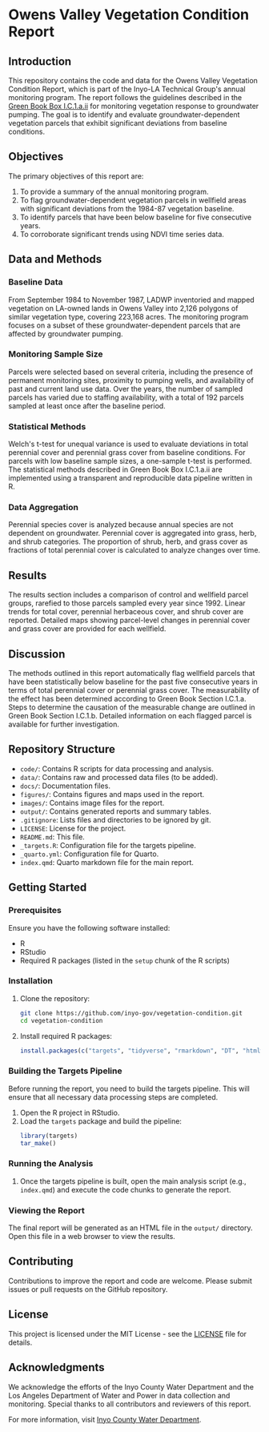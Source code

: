 # Owens Valley Vegetation Condition Report

## Introduction

This repository contains the code and data for the Owens Valley Vegetation Condition Report, which is part of the Inyo-LA Technical Group's annual monitoring program. The report follows the guidelines described in the [Green Book Box I.C.1.a.ii](https://www.inyowater.org/wp-content/uploads/2017/09/GBMemo_SCfeb2017.pdf) for monitoring vegetation response to groundwater pumping. The goal is to identify and evaluate groundwater-dependent vegetation parcels that exhibit significant deviations from baseline conditions.

## Objectives

The primary objectives of this report are:
1. To provide a summary of the annual monitoring program.
2. To flag groundwater-dependent vegetation parcels in wellfield areas with significant deviations from the 1984-87 vegetation baseline.
3. To identify parcels that have been below baseline for five consecutive years.
4. To corroborate significant trends using NDVI time series data.

## Data and Methods

### Baseline Data

From September 1984 to November 1987, LADWP inventoried and mapped vegetation on LA-owned lands in Owens Valley into 2,126 polygons of similar vegetation type, covering 223,168 acres. The monitoring program focuses on a subset of these groundwater-dependent parcels that are affected by groundwater pumping.

### Monitoring Sample Size

Parcels were selected based on several criteria, including the presence of permanent monitoring sites, proximity to pumping wells, and availability of past and current land use data. Over the years, the number of sampled parcels has varied due to staffing availability, with a total of 192 parcels sampled at least once after the baseline period.

### Statistical Methods

Welch's t-test for unequal variance is used to evaluate deviations in total perennial cover and perennial grass cover from baseline conditions. For parcels with low baseline sample sizes, a one-sample t-test is performed. The statistical methods described in Green Book Box I.C.1.a.ii are implemented using a transparent and reproducible data pipeline written in R.

### Data Aggregation

Perennial species cover is analyzed because annual species are not dependent on groundwater. Perennial cover is aggregated into grass, herb, and shrub categories. The proportion of shrub, herb, and grass cover as fractions of total perennial cover is calculated to analyze changes over time.

## Results

The results section includes a comparison of control and wellfield parcel groups, rarefied to those parcels sampled every year since 1992. Linear trends for total cover, perennial herbaceous cover, and shrub cover are reported. Detailed maps showing parcel-level changes in perennial cover and grass cover are provided for each wellfield.

## Discussion

The methods outlined in this report automatically flag wellfield parcels that have been statistically below baseline for the past five consecutive years in terms of total perennial cover or perennial grass cover. The measurability of the effect has been determined according to Green Book Section I.C.1.a. Steps to determine the causation of the measurable change are outlined in Green Book Section I.C.1.b. Detailed information on each flagged parcel is available for further investigation.

## Repository Structure

- `code/`: Contains R scripts for data processing and analysis.
- `data/`: Contains raw and processed data files (to be added).
- `docs/`: Documentation files.
- `figures/`: Contains figures and maps used in the report.
- `images/`: Contains image files for the report.
- `output/`: Contains generated reports and summary tables.
- `.gitignore`: Lists files and directories to be ignored by git.
- `LICENSE`: License for the project.
- `README.md`: This file.
- `_targets.R`: Configuration file for the targets pipeline.
- `_quarto.yml`: Configuration file for Quarto.
- `index.qmd`: Quarto markdown file for the main report.

## Getting Started

### Prerequisites

Ensure you have the following software installed:
- R
- RStudio
- Required R packages (listed in the `setup` chunk of the R scripts)

### Installation

1. Clone the repository:
    ```bash
    git clone https://github.com/inyo-gov/vegetation-condition.git
    cd vegetation-condition
    ```

2. Install required R packages:
    ```r
    install.packages(c("targets", "tidyverse", "rmarkdown", "DT", "htmlwidgets", "sf", "tmap", "tmaptools", "ggpmisc", "ggpubr", "gt", "glue", "ggdist", "here", "ggstatsplot", "janitor", "withr", "rprojroot"))
    ```

### Building the Targets Pipeline

Before running the report, you need to build the targets pipeline. This will ensure that all necessary data processing steps are completed.

1. Open the R project in RStudio.
2. Load the `targets` package and build the pipeline:
    ```r
    library(targets)
    tar_make()
    ```

### Running the Analysis

1. Once the targets pipeline is built, open the main analysis script (e.g., `index.qmd`) and execute the code chunks to generate the report.

### Viewing the Report

The final report will be generated as an HTML file in the `output/` directory. Open this file in a web browser to view the results.

## Contributing

Contributions to improve the report and code are welcome. Please submit issues or pull requests on the GitHub repository.

## License

This project is licensed under the MIT License - see the [LICENSE](LICENSE) file for details.

## Acknowledgments

We acknowledge the efforts of the Inyo County Water Department and the Los Angeles Department of Water and Power in data collection and monitoring. Special thanks to all contributors and reviewers of this report.

For more information, visit [Inyo County Water Department](https://inyowater.org).
